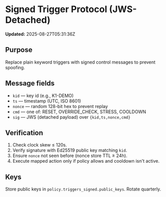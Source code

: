 # Signed Trigger Protocol (JWS-Detached)

**Updated:** 2025-08-27T05:31:36Z

## Purpose
Replace plain keyword triggers with signed control messages to prevent spoofing.

## Message fields
- `kid` — key id (e.g., K1-DEMO)
- `ts` — timestamp (UTC, ISO 8601)
- `nonce` — random 128-bit hex to prevent replay
- `cmd` — one of: RESET, OVERRIDE_CHECK, STRESS, COOLDOWN
- `sig` — JWS (detached payload) over `{kid,ts,nonce,cmd}`

## Verification
1. Check clock skew ≤ 120s.
2. Verify signature with Ed25519 public key matching `kid`.
3. Ensure `nonce` not seen before (nonce store TTL ≥ 24h).
4. Execute mapped action only if policy allows and cooldown isn't active.

## Keys
Store public keys in `policy.triggers_signed.public_keys`. Rotate quarterly.
